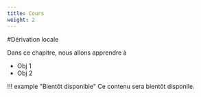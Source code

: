 ```yaml
---
title: Cours
weight: 2
---
```


#Dérivation locale

Dans ce chapitre, nous allons apprendre à

* Obj 1
* Obj 2

!!! example "Bientôt disponible"
    Ce contenu sera bientôt disponile.